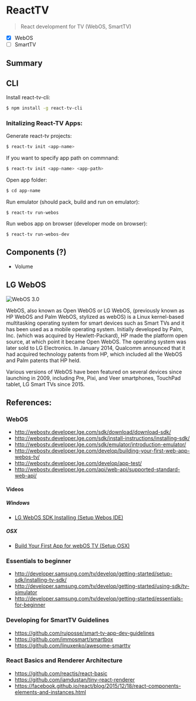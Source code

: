 # ReactTV

> React development for TV (WebOS, SmartTV)

- [x] WebOS
- [ ] SmartTV

## Summary


## CLI

Install react-tv-cli:

```bash
$ npm install -g react-tv-cli
```

### Initalizing React-TV Apps:

Generate react-tv projects:

```bash
$ react-tv init <app-name>
```

If you want to specify app path on commnand:

```bash
$ react-tv init <app-name> <app-path>
```

Open app folder:

```bash
$ cd app-name
```

Run emulator (should pack, build and run on emulator):

```
$ react-tv run-webos
```

Run webos app on browser (developer mode on browser):

```
$ react-tv run-webos-dev
```

## Components (?)

- Volume

## LG WebOS

![WebOS 3.0](https://i.ytimg.com/vi/tsRrFehUPEA/maxresdefault.jpg)

WebOS, also known as Open WebOS or LG WebOS, (previously known as HP WebOS and Palm WebOS, stylized as webOS) is a Linux kernel-based multitasking operating system for smart devices such as Smart TVs and it has been used as a mobile operating system. Initially developed by Palm, Inc. (which was acquired by Hewlett-Packard), HP made the platform open source, at which point it became Open WebOS. The operating system was later sold to LG Electronics. In January 2014, Qualcomm announced that it had acquired technology patents from HP, which included all the WebOS and Palm patents that HP held.

Various versions of WebOS have been featured on several devices since launching in 2009, including Pre, Pixi, and Veer smartphones, TouchPad tablet, LG Smart TVs since 2015.

## References:

### WebOS

- http://webostv.developer.lge.com/sdk/download/download-sdk/
- http://webostv.developer.lge.com/sdk/install-instructions/installing-sdk/
- http://webostv.developer.lge.com/sdk/emulator/introduction-emulator/
- http://webostv.developer.lge.com/develop/building-your-first-web-app-webos-tv/
- http://webostv.developer.lge.com/develop/app-test/
- http://webostv.developer.lge.com/api/web-api/supported-standard-web-api/

#### Videos

##### Windows

- [LG WebOS SDK Installing (Setup Webos IDE)](https://www.youtube.com/watch?v=4l-3ZdRkRgc)

##### OSX

- [Build Your First App for webOS TV (Setup OSX)](https://www.youtube.com/watch?v=DXOCbt6oTmk)

### Essentials to beginner

- http://developer.samsung.com/tv/develop/getting-started/setup-sdk/installing-tv-sdk/
- http://developer.samsung.com/tv/develop/getting-started/using-sdk/tv-simulator
- http://developer.samsung.com/tv/develop/getting-started/essentials-for-beginner

### Developing for SmartTV Guidelines

- https://github.com/ruiposse/smart-tv-app-dev-guidelines
- https://github.com/immosmart/smartbox
- https://github.com/linuxenko/awesome-smarttv

### React Basics and Renderer Architecture
- https://github.com/reactjs/react-basic
- https://github.com/iamdustan/tiny-react-renderer
- https://facebook.github.io/react/blog/2015/12/18/react-components-elements-and-instances.html
